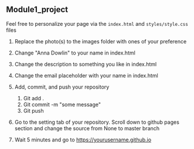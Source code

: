 ## Module1_project
Feel free to personalize your page via the `index.html` and `styles/style.css` files
   1. Replace the photo(s) to the images folder with ones of your preference
   2. Change "Anna Dowlin" to your name in index.html
   3. Change the description to something you like in index.html
   4. Change the email placeholder with your name in index.html

3. Add, commit, and push your repository
   1. Git add .
   2. Git commit -m "some message"
   3. Git push 

4. Go to the setting tab of your repository. Scroll down to github pages section and change the source from None to master branch

5. Wait 5 minutes and go to  https://yourusername.github.io
